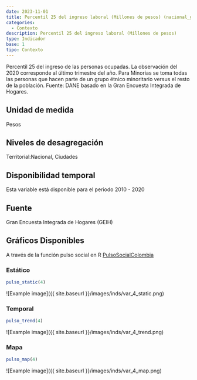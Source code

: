 ```yaml
---
date: 2023-11-01
title: Percentil 25 del ingreso laboral (Millones de pesos) (nacional_gen)
categories:
  - Contexto
description: Percentil 25 del ingreso laboral (Millones de pesos)
type: Indicador
base: 1
tipo: Contexto
--- 
```


Percentil 25 del ingreso de las personas ocupadas. La observación del 2020 corresponde al último trimestre del año. Para Minorias se toma todas las personas que hacen parte de un grupo étnico minoritario versus el resto de la población.
Fuente: DANE basado en la Gran Encuesta Integrada de Hogares.

## Unidad de medida
Pesos

## Niveles de desagregación
Territorial:Nacional, Ciudades

## Disponibilidad temporal
Esta variable está disponible para el periodo 2010 - 2020

## Fuente
Gran Encuesta Integrada de Hogares (GEIH)

## Gráficos Disponibles

A través de la función pulso social en R [PulsoSocialColombia](https://github.com/pulsosocialcolombia/PulsoSocialColombia)

### Estático

``` R
pulso_static(4)
```

![Example image]({{ site.baseurl }}/images/inds/var_4_static.png)

### Temporal

``` R
pulso_trend(4)
```

![Example image]({{ site.baseurl }}/images/inds/var_4_trend.png)

### Mapa

``` R
pulso_map(4)
```

![Example image]({{ site.baseurl }}/images/inds/var_4_map.png)